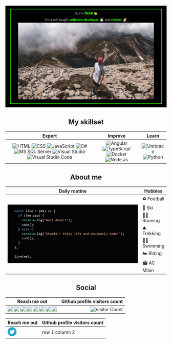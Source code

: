 ![ cover photo info](img/banner.png)

<h2 align="center">My skillset</h2>

<div align="center">

|                                                                                                                                                                                                                                                                                                                                                                                                                                               Expert                                                                                                                                                                                                                                                                                                                                                                                                                                                |                                                                                                                                                                                                                                          Improve                                                                                                                                                                                                                                          |                                                                                                                   Learn                                                                                                                   |
| :-------------------------------------------------------------------------------------------------------------------------------------------------------------------------------------------------------------------------------------------------------------------------------------------------------------------------------------------------------------------------------------------------------------------------------------------------------------------------------------------------------------------------------------------------------------------------------------------------------------------------------------------------------------------------------------------------------------------------------------------------------------------------------------------------------------------------------------------------------------------------------------------------: | :---------------------------------------------------------------------------------------------------------------------------------------------------------------------------------------------------------------------------------------------------------------------------------------------------------------------------------------------------------------------------------------------------------------------------------------------------------------------------------------: | :---------------------------------------------------------------------------------------------------------------------------------------------------------------------------------------------------------------------------------------: |
| ![HTML](https://img.shields.io/badge/html%20-%23E34F26.svg?&style=for-the-badge&logo=html5&logoColor=black) ![CSS](https://img.shields.io/badge/css%20-%231572B6.svg?&style=for-the-badge&logo=css3&logoColor=black) ![JavaScript](https://img.shields.io/badge/JavaScript%20-%23F7DF1E.svg?&style=for-the-badge&logo=JavaScript&logoColor=black) ![C#](https://img.shields.io/badge/C%20Sharp%20-%2323912.svg?&style=for-the-badge&logo=C%20Sharp&logoColor=black) <br> ![MS SQL Server](https://img.shields.io/badge/SQL%20Server%20-%23CC2927.svg?&style=for-the-badge&logo=C%20Sharp&logoColor=black) ![Visual Studio](https://img.shields.io/badge/Visual%20Studio%20-%235C2D91.svg?&style=for-the-badge&logo=Visual%20Studio&logoColor=black) ![Visual Studio Code](https://img.shields.io/badge/VS%20Code%20-%23007ACC.svg?&style=for-the-badge&logo=Visual%20Studio%20Code&logoColor=black) | ![Angular](https://img.shields.io/badge/Angular%20-%23DD0031.svg?&style=for-the-badge&logo=Angular&logoColor=black) ![TypeScript](https://img.shields.io/badge/TypeScript%20-%23007ACC.svg?&style=for-the-badge&logo=TypeScript&logoColor=black)<br> ![Docker](https://img.shields.io/badge/Docker%20-%232496ED.svg?&style=for-the-badge&logo=Docker&logoColor=black) ![Node.Js](https://img.shields.io/badge/Node.Js%20-%23339933.svg?&style=for-the-badge&logo=Node.Js&logoColor=black) | ![Umbraco](https://img.shields.io/badge/Umbraco%20-%2300BEC1.svg?&style=for-the-badge&logo=Umbraco&logoColor=black) <br> ![Python](https://img.shields.io/badge/Python%20-%233776AB.svg?&style=for-the-badge&logo=Python&logoColor=black) |

</div>
<h2 align="center">About me</h2>
<table align="center">
    <thead>
        <th><span align="middle">Daily routine</span></th>
        <th><span align="middle">Hobbies</span></th>
    </thead>
    <tbody>
        <tr>
            <td rowspan="7" width="600px"><img src="./img/code-routine.png"/></td>
            <td>⚽ Football</td>
        </tr>     
        <tr>
            <td>🎿 Ski</td>
        </tr>     
        <tr>
            <td>🏃‍♂️ Running</td>
        </tr>     
        <tr>
            <td>⛰️ Trekking</td>
        </tr>        
        <tr>
            <td>🏊‍♂️ Swimming</td>
        </tr>        
        <tr>
            <td>🏍️ Riding</td>
        </tr>        
        <tr>
            <td>🏟️ AC Milan</td>
        </tr>        
    </tbody>
</table>

<div align="center">

<h2 align="center">Social</h2>

| Reach me out                                                                                                                                                                                                                                                                                                                                                                                                                                                                                                                                                                                                                                                                                                                                                                                                                                                                                                                                                                                                                                                                                                                                                                                                                                                                                  |                                              Github profile visitors count |
| --------------------------------------------------------------------------------------------------------------------------------------------------------------------------------------------------------------------------------------------------------------------------------------------------------------------------------------------------------------------------------------------------------------------------------------------------------------------------------------------------------------------------------------------------------------------------------------------------------------------------------------------------------------------------------------------------------------------------------------------------------------------------------------------------------------------------------------------------------------------------------------------------------------------------------------------------------------------------------------------------------------------------------------------------------------------------------------------------------------------------------------------------------------------------------------------------------------------------------------------------------------------------------------------- | -------------------------------------------------------------------------: |
| [<img src="https://img.shields.io/static/v1?message=%20&logo=twitter&color=000000&label=%20"/>](https://twitter.com/PesentiIvan) [<img src="https://img.shields.io/static/v1?message=%20&color=000000&logoColor=0077B5&logo=LinkedIn&label=%20"/>](https://www.linkedin.com/in/ivan-pesenti-735232119/) [<img src="https://img.shields.io/static/v1?message=%20&color=000000&logo=Facebook&label=%20"/>](https://www.facebook.com/ivan.pesenti.52/) [<img src="https://img.shields.io/static/v1?message=%20&color=000000&logo=Instagram&label=%20"/>](https://www.instagram.com/ivan_pesenti/?hl=it) [<img src="https://img.shields.io/static/v1?message=%20&color=000000&logo=Gmail&label=%20"/>](mailto:ivan.pesenti.dev@gmail.com?subject=Mail%20from%20GitHub) [<img src="https://img.shields.io/static/v1?message=%20&color=000000&logo=Discord&label=%20"/>](https://discordapp.com/users/750370897105518644) [<img src="https://img.shields.io/static/v1?message=%20&color=000000&logo=Slack&logoColor=4A154B&label=%20"/>](https://join.slack.com/t/newworkspace-pyr4305/shared_invite/zt-kjt2z3w1-jU1zs4Cn41wCKQoBFKO~SA) [<img src="https://img.shields.io/static/v1?message=%20&color=000000&logo=Skype&logoColor=00AFF0&label=%20"/>](https://join.skype.com/invite/mhebFNY9SEsu) | ![Visitor Count](https://profile-counter.glitch.me/ivan-pesenti/count.svg) |

</div>

<table align="center">
    <thead>
        <th>Reach me out</th>
        <th>Github profile visitors count</th>
    </thead>
    <tbody>
        <tr>
            <td>
            <a target="_blank" href="https://twitter.com/PesentiIvan"><img width="28px" src="./img/icons/twitter.svg"/></a></td>
            <td>row 1 column 2</td>
        </tr>        
    </tbody>
</table>

<!--
**ivan-pesenti/ivan-pesenti** is a ✨ _special_ ✨ repository because its `README.md` (this file) appears on your GitHub profile.

Here are some ideas to get you started:

- 🔭 I’m currently working on ...
- 🌱 I’m currently learning ...
- 👯 I’m looking to collaborate on ...
- 🤔 I’m looking for help with ...
- 💬 Ask me about ...
- 📫 How to reach me: ...
- 😄 Pronouns: ...
- ⚡ Fun fact: ...
-->
